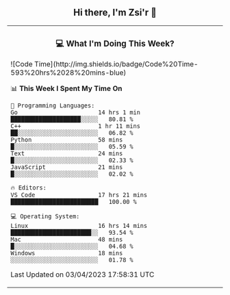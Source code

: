 <h2 align="center"> Hi there, I'm Zsi'r 👋 </h2>
<table>
<tr>
<td valign="top" width="100%">
<h3 align="center"> 💻 What I'm Doing This Week? </h3>
<!--START_SECTION:waka-->
![Code Time](http://img.shields.io/badge/Code%20Time-593%20hrs%2028%20mins-blue)

📊 **This Week I Spent My Time On** 

```text
💬 Programming Languages: 
Go                       14 hrs 1 min        ████████████████████░░░░░   80.81 % 
C++                      1 hr 11 mins        ██░░░░░░░░░░░░░░░░░░░░░░░   06.82 % 
Python                   58 mins             █░░░░░░░░░░░░░░░░░░░░░░░░   05.59 % 
Text                     24 mins             █░░░░░░░░░░░░░░░░░░░░░░░░   02.33 % 
JavaScript               21 mins             █░░░░░░░░░░░░░░░░░░░░░░░░   02.02 % 

🔥 Editors: 
VS Code                  17 hrs 21 mins      █████████████████████████   100.00 % 

💻 Operating System: 
Linux                    16 hrs 14 mins      ███████████████████████░░   93.54 % 
Mac                      48 mins             █░░░░░░░░░░░░░░░░░░░░░░░░   04.68 % 
Windows                  18 mins             ░░░░░░░░░░░░░░░░░░░░░░░░░   01.78 % 
```


 Last Updated on 03/04/2023 17:58:31 UTC
<!--END_SECTION:waka-->
</td>
</tr>
</table>
